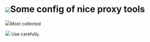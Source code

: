 # ![](http://img.lanrentuku.com/img/allimg/1212/5-121204193R5-50.gif)Some config of nice proxy tools

![](http://img.lanrentuku.com/img/allimg/1506/5-15062FZ938-52.gif)Most collected


![](http://img.lanrentuku.com/img/allimg/1506/5-15062FZ937-53.gif) Use carefully.
